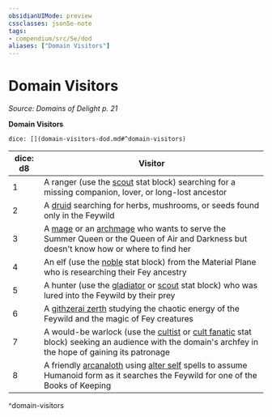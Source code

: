 ```yaml
---
obsidianUIMode: preview
cssclasses: json5e-note
tags:
- compendium/src/5e/dod
aliases: ["Domain Visitors"]
---
```

# Domain Visitors
*Source: Domains of Delight p. 21* 

**Domain Visitors**

`dice: [](domain-visitors-dod.md#^domain-visitors)`

| dice: d8 | Visitor |
|----------|---------|
| 1 | A ranger (use the [scout](Mechanics/bestiary/humanoid/scout.md) stat block) searching for a missing companion, lover, or long-lost ancestor |
| 2 | A [druid](Mechanics/bestiary/humanoid/druid.md) searching for herbs, mushrooms, or seeds found only in the Feywild |
| 3 | A [mage](Mechanics/bestiary/humanoid/mage.md) or an [archmage](Mechanics/bestiary/humanoid/archmage.md) who wants to serve the Summer Queen or the Queen of Air and Darkness but doesn't know how or where to find her |
| 4 | An elf (use the [noble](Mechanics/bestiary/humanoid/noble.md) stat block) from the Material Plane who is researching their Fey ancestry |
| 5 | A hunter (use the [gladiator](Mechanics/bestiary/humanoid/gladiator.md) or [scout](Mechanics/bestiary/humanoid/scout.md) stat block) who was lured into the Feywild by their prey |
| 6 | A [githzerai zerth](Mechanics/bestiary/humanoid/githzerai-zerth.md) studying the chaotic energy of the Feywild and the magic of Fey creatures |
| 7 | A would-be warlock (use the [cultist](Mechanics/bestiary/humanoid/cultist.md) or [cult fanatic](Mechanics/bestiary/humanoid/cult-fanatic.md) stat block) seeking an audience with the domain's archfey in the hope of gaining its patronage |
| 8 | A friendly [arcanaloth](Mechanics/bestiary/fiend/arcanaloth.md) using [alter self](Mechanics/spells/alter-self.md) spells to assume Humanoid form as it searches the Feywild for one of the Books of Keeping |
^domain-visitors